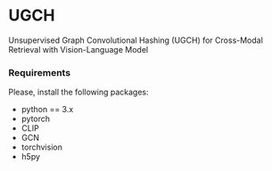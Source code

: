 # UGCH
Unsupervised Graph Convolutional Hashing (UGCH) for Cross-Modal Retrieval with Vision-Language Model
### Requirements
Please, install the following packages:

- python == 3.x 
- pytorch
- CLIP
- GCN
- torchvision
- h5py
